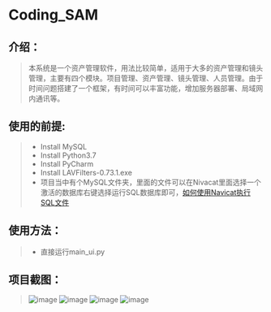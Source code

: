 # Coding_SAM
## 介绍：
>本系统是一个资产管理软件，用法比较简单，适用于大多的资产管理和镜头管理，主要有四个模块。项目管理、资产管理、镜头管理、人员管理。由于时间问题搭建了一个框架，有时间可以丰富功能，增加服务器部署、局域网内通讯等。
## 使用的前提:
>* Install MySQL
>* Install Python3.7
>* Install PyCharm
>* Install LAVFilters-0.73.1.exe
>* 项目当中有个MySQL文件夹，里面的文件可以在Nivacat里面选择一个激活的数据库右键选择运行SQL数据库即可，[如何使用Navicat执行SQL文件](https://jingyan.baidu.com/article/3f16e00334f6842591c103f1.html)
## 使用方法：
>* 直接运行main_ui.py
## 项目截图：
>![image](https://github.com/Qinjiaxin/Coding_SAM/blob/master/Screenshot/Main_ui.png)
>![image](https://github.com/Qinjiaxin/Coding_SAM/blob/master/Screenshot/project.png)
>![image](https://github.com/Qinjiaxin/Coding_SAM/blob/master/Screenshot/projectInfor.png)
>![image](https://github.com/Qinjiaxin/Coding_SAM/blob/master/Screenshot/projectInfor1.png)
